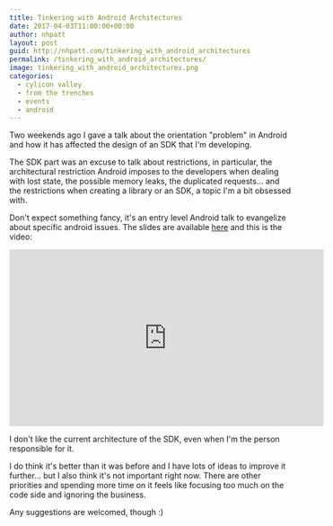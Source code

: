 ```yaml
---
title: Tinkering with Android Architectures
date: 2017-04-03T11:00:00+00:00
author: nhpatt
layout: post
guid: http://nhpatt.com/tinkering_with_android_architectures
permalink: /tinkering_with_android_architectures/
image: tinkering_with_android_architectures.png
categories:
  - cylicon valley
  - from the trenches
  - events
  - android
---
```


Two weekends ago I gave a talk about the orientation "problem" in Android and how it 
has affected the design of an SDK that I'm developing.

The SDK part was an excuse to talk about restrictions, in particular, the architectural 
restriction Android imposes to the developers when dealing with lost state, 
the possible memory leaks, the duplicated requests... and the restrictions when creating a 
library or an SDK, a topic I'm a bit obsessed with.

Don't expect something fancy, it's an entry level Android talk to evangelize about specific android issues. 
The slides are available [here](https://docs.google.com/presentation/d/1D1luP-ouXR4zFJtfOdGd52NOIOrrSG4Wn0OP2IJL1lM/edit?usp=sharing) 
 and this is the video:

<iframe width="560" height="315" src="https://www.youtube.com/embed/fgxq3skrdDQ" frameborder="0" allowfullscreen></iframe>

I don't like the current architecture of the SDK, even when I'm the person responsible for
it. 

I do think it's better than it was before and I have lots of ideas to improve it further... 
but I also think it's not important right now. There are other priorities and spending more time on it feels like focusing too much on the code side and ignoring the business.

Any suggestions are welcomed, though :)